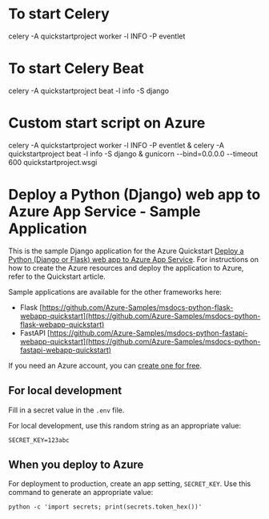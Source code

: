 
# To start Celery

celery -A quickstartproject worker -l INFO -P eventlet

# To start Celery Beat

celery -A quickstartproject beat -l info -S django

# Custom start script on Azure

celery -A quickstartproject worker -l INFO -P eventlet &
celery -A quickstartproject beat -l info -S django &
gunicorn --bind=0.0.0.0 --timeout 600 quickstartproject.wsgi


# Deploy a Python (Django) web app to Azure App Service - Sample Application

This is the sample Django application for the Azure Quickstart [Deploy a Python (Django or Flask) web app to Azure App Service](https://docs.microsoft.com/en-us/azure/app-service/quickstart-python).  For instructions on how to create the Azure resources and deploy the application to Azure, refer to the Quickstart article.

Sample applications are available for the other frameworks here:

* Flask [https://github.com/Azure-Samples/msdocs-python-flask-webapp-quickstart](https://github.com/Azure-Samples/msdocs-python-flask-webapp-quickstart)
* FastAPI [https://github.com/Azure-Samples/msdocs-python-fastapi-webapp-quickstart](https://github.com/Azure-Samples/msdocs-python-fastapi-webapp-quickstart)

If you need an Azure account, you can [create one for free](https://azure.microsoft.com/en-us/free/).

## For local development

Fill in a secret value in the `.env` file.

For local development, use this random string as an appropriate value:

```shell
SECRET_KEY=123abc
```

## When you deploy to Azure

For deployment to production, create an app setting, `SECRET_KEY`. Use this command to generate an appropriate value:

```shell
python -c 'import secrets; print(secrets.token_hex())'
```
